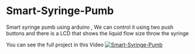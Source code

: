 # Smart-Syringe-Pumb
Smart syringe pumb using arduino  , We can control it using two push buttons and there is a LCD that shows the liquid flow size throw the syringe

You can see the full project in this Video 
[![Smart-Syringe-Pumb](https://img.youtube.com/vi/YWObIPx-XbA&t=182s/0.jpg)](https://www.youtube.com/watch?v=YWObIPx-XbA&t=182s)
